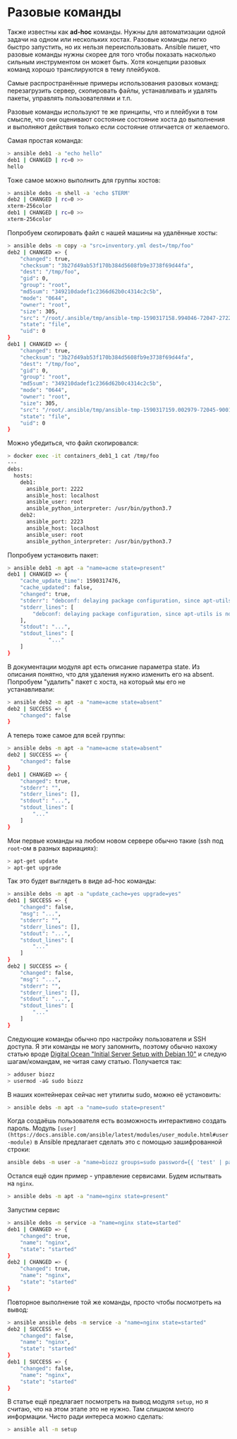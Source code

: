 # Разовые команды

Также известны как **ad-hoc** команды. Нужны для автоматизации одной задачи на одном или нескольких хостах. Разовые команды легко быстро запустить, но их нельзя переиспользовать. Ansible пишет, что разовые команды нужны скорее для того чтобы показать насколько сильным инструментом он может быть. Хотя концепции разовых команд хорошо транслируются в тему плейбуков.

Самые распространённые примеры использования разовых команд: перезагрузить сервер, скопировать файлы, устанавливать и удалять пакеты, управлять пользователями и т.п.

Разовые команды используют те же принципы, что и плейбуки в том смысле, что они оценивают состояние состояние хоста до выполнения и выполняют действия только если состояние отличается от желаемого.

Самая простая команда:

```bash
> ansible deb1 -a "echo hello"
deb1 | CHANGED | rc=0 >>
hello
```

Тоже самое можно выполнить для группы хостов:

```bash
> ansible debs -m shell -a 'echo $TERM'
deb2 | CHANGED | rc=0 >>
xterm-256color
deb1 | CHANGED | rc=0 >>
xterm-256color
```

Попробуем скопировать файл с нашей машины на удалённые хосты:

```bash
> ansible debs -m copy -a "src=inventory.yml dest=/tmp/foo"
deb2 | CHANGED => {
    "changed": true,
    "checksum": "3b27d49ab53f170b384d5608fb9e3738f69d44fa",
    "dest": "/tmp/foo",
    "gid": 0,
    "group": "root",
    "md5sum": "349210dadef1c2366d62b0c4314c2c5b",
    "mode": "0644",
    "owner": "root",
    "size": 305,
    "src": "/root/.ansible/tmp/ansible-tmp-1590317158.994046-72047-272241656453308/source",
    "state": "file",
    "uid": 0
}
deb1 | CHANGED => {
    "changed": true,
    "checksum": "3b27d49ab53f170b384d5608fb9e3738f69d44fa",
    "dest": "/tmp/foo",
    "gid": 0,
    "group": "root",
    "md5sum": "349210dadef1c2366d62b0c4314c2c5b",
    "mode": "0644",
    "owner": "root",
    "size": 305,
    "src": "/root/.ansible/tmp/ansible-tmp-1590317159.002979-72045-90011462229862/source",
    "state": "file",
    "uid": 0
}
```

Можно убедиться, что файл скопировался:

```bash
> docker exec -it containers_deb1_1 cat /tmp/foo
---
debs:
  hosts:
    deb1:
      ansible_port: 2222
      ansible_host: localhost
      ansible_user: root
      ansible_python_interpreter: /usr/bin/python3.7
    deb2:
      ansible_port: 2223
      ansible_host: localhost
      ansible_user: root
      ansible_python_interpreter: /usr/bin/python3.7
```

Попробуем установить пакет:

```bash
> ansible deb1 -m apt -a "name=acme state=present"
deb1 | CHANGED => {
    "cache_update_time": 1590317476,
    "cache_updated": false,
    "changed": true,
    "stderr": "debconf: delaying package configuration, since apt-utils is not installed\n",
    "stderr_lines": [
        "debconf: delaying package configuration, since apt-utils is not installed"
    ],
    "stdout": "...",
    "stdout_lines": [
			 "..."
    ]
}
```

В документации модуля apt есть описание параметра state. Из описания понятно, что для удаления нужно изменить его на absent. Попробуем "удалить" пакет с хоста, на который мы его не устанавливали:

```bash
> ansible deb2 -m apt -a "name=acme state=absent"
deb2 | SUCCESS => {
    "changed": false
}
```

А теперь тоже самое для всей группы:

```bash
> ansible debs -m apt -a "name=acme state=absent"
deb2 | SUCCESS => {
    "changed": false
}
deb1 | CHANGED => {
    "changed": true,
    "stderr": "",
    "stderr_lines": [],
    "stdout": "...",
    "stdout_lines": [
        "..."
    ]
}
```

Мои первые команды на любом новом сервере обычно такие (ssh под `root`-ом в разных вариациях):

```bash
> apt-get update
> apt-get upgrade
```

Так это будет выглядеть в виде ad-hoc команды:

```bash
> ansible debs -m apt -a "update_cache=yes upgrade=yes"
deb1 | SUCCESS => {
    "changed": false,
    "msg": "...",
    "stderr": "",
    "stderr_lines": [],
    "stdout": "...",
    "stdout_lines": [
        "..."
    ]
}
deb2 | SUCCESS => {
    "changed": false,
    "msg": "...",
    "stderr": "",
    "stderr_lines": [],
    "stdout": "...",
    "stdout_lines": [
        "..."
    ]
}
```

Следующие команды обычно про настройку пользователя и SSH доступа. Я эти команды не могу запомнить, поэтому обычно нахожу статью вроде [Digital Ocean "Initial Server Setup with Debian 10"](https://www.digitalocean.com/community/tutorials/initial-server-setup-with-debian-10) и следую шагам/командам, не читая саму статью. Получается так:

```bash
> adduser biozz
> usermod -aG sudo biozz
```

В наших контейнерах сейчас нет утилиты sudo, можно её установить:

```bash
> ansible debs -m apt -a "name=sudo state=present"
```

Когда создаёшь пользователя есть возможность интерактивно создать пароль. Модуль `[user](https://docs.ansible.com/ansible/latest/modules/user_module.html#user-module)` в Ansible предлагает сделать это с помощью зашифрованной строки:

```bash
ansible debs -m user -a "name=biozz groups=sudo password={{ 'test' | password_hash('sha512') }}"
```

Остался ещё один пример - управление сервисами. Будем испытвать на `nginx`.

```bash
> ansible debs -m apt -a "name=nginx state=present"
```

Запустим сервис

```bash
> ansible debs -m service -a "name=nginx state=started"
deb1 | CHANGED => {
    "changed": true,
    "name": "nginx",
    "state": "started"
}
deb2 | CHANGED => {
    "changed": true,
    "name": "nginx",
    "state": "started"
}
```

Повторное выполнение той же команды, просто чтобы посмотреть на вывод:

```bash
> ansible ansible debs -m service -a "name=nginx state=started"
deb2 | SUCCESS => {
    "changed": false,
    "name": "nginx",
    "state": "started"
}
deb1 | SUCCESS => {
    "changed": false,
    "name": "nginx",
    "state": "started"
}
```

В статье ещё предлагает посмотреть на вывод модуля `setup`, но я считаю, что на этом этапе это не нужно. Там слишком много информации. Чисто ради интереса можно сделать:

```bash
> ansible all -m setup
```
